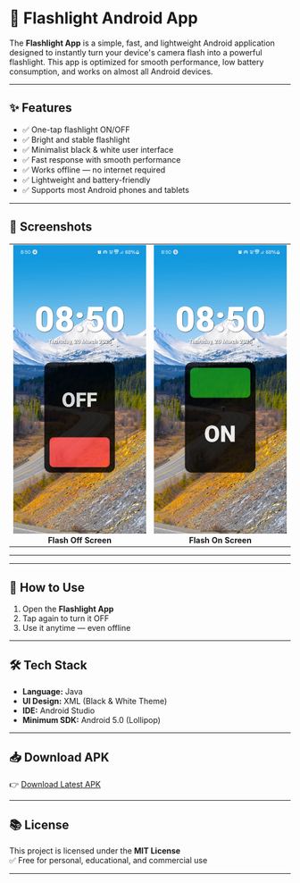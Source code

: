 # 🔦 Flashlight Android App

The **Flashlight App** is a simple, fast, and lightweight Android application designed to instantly turn your device's camera flash into a powerful flashlight. This app is optimized for smooth performance, low battery consumption, and works on almost all Android devices.

---

## ✨ Features
- ✅ One-tap flashlight ON/OFF
- ✅ Bright and stable flashlight
- ✅ Minimalist black & white user interface
- ✅ Fast response with smooth performance
- ✅ Works offline — no internet required
- ✅ Lightweight and battery-friendly
- ✅ Supports most Android phones and tablets

---

## 📸 Screenshots
<table align="center">
  <tr>
    <td align="center">
      <img src="Screenshot/photo1.png" alt="Flash Off Screen" width="300"/><br><b>Flash Off Screen</b>
    </td>
    <td align="center">
      <img src="Screenshot/photo2.png" alt="Flash On Screen" width="300"/><br><b>Flash On Screen</b>
    </td>
  </tr>
</table>

---
---

## 🚀 How to Use
1. Open the **Flashlight App**
2. Tap again to turn it OFF
3. Use it anytime — even offline

---

## 🛠 Tech Stack
- **Language:** Java
- **UI Design:** XML (Black & White Theme)
- **IDE:** Android Studio
- **Minimum SDK:** Android 5.0 (Lollipop)

---

## 📥 Download APK
👉 [Download Latest APK](https://your-apk-download-link)

---

## 📚 License
This project is licensed under the **MIT License**  
✅ Free for personal, educational, and commercial use

---
